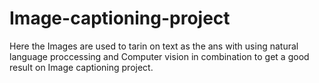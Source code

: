 # Image-captioning-project

Here the Images are used to tarin on text as the ans with using natural language proccessing and Computer vision in combination to get a good result on Image captioning project.
